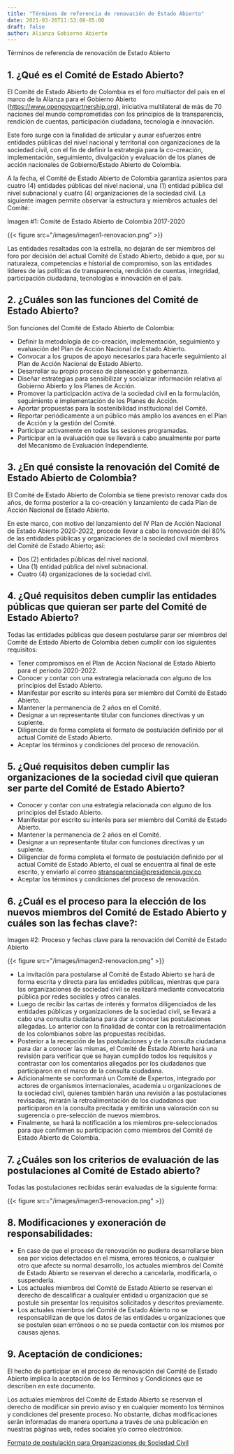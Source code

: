 ```yaml
---
title: "Términos de referencia de renovación de Estado Abierto"
date: 2021-03-26T11:53:08-05:00
draft: false
author: Alianza Gobierno Abierto
---
```


Términos de referencia de renovación de Estado Abierto

## 1. ¿Qué es el Comité de Estado Abierto?

El Comité de Estado Abierto de Colombia es el foro multiactor del país en el marco de la Alianza para el Gobierno Abierto (https://www.opengovpartnership.org), iniciativa multilateral de más de 70 naciones del mundo comprometidas con los principios de la transparencia, rendición de cuentas, participación ciudadana, tecnología e innovación.

Este foro surge con la finalidad de articular y aunar esfuerzos entre entidades públicas del nivel nacional y territorial con organizaciones de la sociedad civil, con el fin de definir la estrategia para la co-creación, implementación, seguimiento, divulgación y evaluación de los planes de acción nacionales de Gobierno/Estado Abierto de Colombia.

A la fecha, el Comité de Estado Abierto de Colombia garantiza asientos para cuatro (4) entidades públicas del nivel nacional, una (1) entidad pública del nivel subnacional y cuatro (4) organizaciones de la sociedad civil. La siguiente imagen permite observar la estructura y miembros actuales del Comité:

Imagen #1: Comité de Estado Abierto de Colombia 2017-2020

{{< figure src="/images/imagen1-renovacion.png" >}}

Las entidades resaltadas con la estrella, no dejarán de ser miembros del foro por decisión del actual Comité de Estado Abierto, debido a que, por su naturaleza, competencias e historial de compromiso, son las entidades líderes de las políticas de transparencia, rendición de cuentas, integridad, participación ciudadana, tecnologías e innovación en el país.

## 2. ¿Cuáles son las funciones del Comité de Estado Abierto?

Son funciones del Comité de Estado Abierto de Colombia:

- Definir la metodología de co-creación, implementación, seguimiento y evaluación del Plan de Acción Nacional de Estado Abierto.
- Convocar a los grupos de apoyo necesarios para hacerle seguimiento al Plan de Acción Nacional de Estado Abierto.
- Desarrollar su propio proceso de planeación y gobernanza.
- Diseñar estrategias para sensibilizar y socializar información relativa al Gobierno Abierto y los Planes de Acción.
- Promover la participación activa de la sociedad civil en la formulación, seguimiento e implementación de los Planes de Acción.
- Aportar propuestas para la sostenibilidad institucional del Comité.
- Reportar periódicamente a un público más amplio los avances en el Plan de Acción y la gestión del Comité.  
- Participar activamente en todas las sesiones programadas.
- Participar en la evaluación que se llevará a cabo anualmente por parte del Mecanismo de Evaluación Independiente.

## 3. ¿En qué consiste la renovación del Comité de Estado Abierto de Colombia?

El Comité de Estado Abierto de Colombia se tiene previsto renovar cada dos años, de forma posterior a la co-creación y lanzamiento de cada Plan de Acción Nacional de Estado Abierto.

En este marco, con motivo del lanzamiento del IV Plan de Acción Nacional de Estado Abierto 2020-2022, procede llevar a cabo la renovación del 80% de las entidades públicas y organizaciones de la sociedad civil miembros del Comité de Estado Abierto; así:

- Dos (2) entidades públicas del nivel nacional.
- Una (1) entidad pública del nivel subnacional.
- Cuatro (4) organizaciones de la sociedad civil.

## 4. ¿Qué requisitos deben cumplir las entidades públicas que quieran ser parte del Comité de Estado Abierto?

Todas las entidades públicas que deseen postularse parar ser miembros del Comité de Estado Abierto de Colombia deben cumplir con los siguientes requisitos:

- Tener compromisos en el Plan de Acción Nacional de Estado Abierto para el periodo 2020-2022.
- Conocer y contar con una estrategia relacionada con alguno de los principios del Estado Abierto.
- Manifestar por escrito su interés para ser miembro del Comité de Estado Abierto.
- Mantener la permanencia de 2 años en el Comité.
- Designar a un representante titular con funciones directivas y un suplente.
- Diligenciar de forma completa el formato de postulación definido por el actual Comité de Estado Abierto.
- Aceptar los términos y condiciones del proceso de renovación.

## 5. ¿Qué requisitos deben cumplir las organizaciones de la sociedad civil que quieran ser parte del Comité de Estado Abierto?

- Conocer y contar con una estrategia relacionada con alguno de los principios del Estado Abierto.
- Manifestar por escrito su interés para ser miembro del Comité de Estado Abierto.
- Mantener la permanencia de 2 años en el Comité.
- Designar a un representante titular con funciones directivas y un suplente.
- Diligenciar de forma completa el formato de postulación definido por el actual Comité de Estado Abierto, el cual se encuentra al final de este escrito, y enviarlo al correo stransparencia@presidencia.gov.co 
- Aceptar los términos y condiciones del proceso de renovación.

## 6. ¿Cuál es el proceso para la elección de los nuevos miembros del Comité de Estado Abierto y cuáles son las fechas clave?:

Imagen #2: Proceso y fechas clave para la renovación del Comité de Estado Abierto

{{< figure src="/images/imagen2-renovacion.png" >}}

- La invitación para postularse al Comité de Estado Abierto se hará de forma escrita y directa para las entidades públicas, mientras que para las organizaciones de sociedad civil se realizará mediante convocatoria pública por redes sociales y otros canales.
- Luego de recibir las cartas de interés y formatos diligenciados de las entidades públicas y organizaciones de la sociedad civil, se llevará a cabo una consulta ciudadana para dar a conocer las postulaciones allegadas. Lo anterior con la finalidad de contar con la retroalimentación de los colombianos sobre las propuestas recibidas.
- Posterior a la recepción de las postulaciones y de la consulta ciudadana para dar a conocer las mismas, el Comité de Estado Abierto hará una revisión para verificar que se hayan cumplido todos los requisitos y contrastar con los comentarios allegados por los ciudadanos que participaron en el marco de la consulta ciudadana.
- Adicionalmente se conformará un Comité de Expertos, integrado por actores de organismos internacionales, academia u organizaciones de la sociedad civil, quienes también harán una revisión a las postulaciones revisadas, mirarán la retroalimentación de los ciudadanos que participaron en la consulta precitada y emitirán una valoración con su sugerencia o pre-selección de nuevos miembros.
- Finalmente, se hará la notificación a los miembros pre-seleccionados para que confirmen su participación como miembros del Comité de Estado Abierto de Colombia.

## 7. ¿Cuáles son los criterios de evaluación de las postulaciones al Comité de Estado abierto?

Todas las postulaciones recibidas serán evaluadas de la siguiente forma:

{{< figure src="/images/imagen3-renovacion.png" >}}

## 8. Modificaciones y exoneración de responsabilidades:

- En caso de que el proceso de renovación no pudiera desarrollarse bien sea por vicios detectados en el misma, errores técnicos, o cualquier otro que afecte su normal desarrollo, los actuales miembros del Comité de Estado Abierto se reservan el derecho a cancelarla, modificarla, o suspenderla.
- Los actuales miembros del Comité de Estado Abierto se reservan el derecho de descalificar a cualquier entidad u organización que se postule sin presentar los requisitos solicitados y descritos previamente.
- Los actuales miembros del Comité de Estado Abierto no se responsabilizan de que los datos de las entidades u organizaciones que se postulen sean erróneos o no se pueda contactar con los mismos por causas ajenas.

## 9. Aceptación de condiciones:

El hecho de participar en el proceso de renovación del Comité de Estado Abierto implica la aceptación de los Términos y Condiciones que se describen en este documento.

Los actuales miembros del Comité de Estado Abierto se reservan el derecho de modificar sin previo aviso y en cualquier momento los términos y condiciones del presente proceso. No obstante, dichas modificaciones serán informadas de manera oportuna a través de una publicación en nuestras páginas web, redes sociales y/o correo electrónico.

[Formato de postulación para Organizaciones de Sociedad Civil](/documents/formatos-de-postulación.xlsx)
